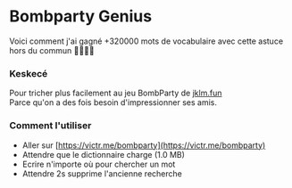 # Bombparty Genius

Voici comment j'ai gagné +320000 mots de vocabulaire avec cette astuce hors du commun 🤯🤯😲😲

### Keskecé

Pour tricher plus facilement au jeu BombParty de [jklm.fun](https://jklm.fun/)  
Parce qu'on a des fois besoin d'impressionner ses amis.

### Comment l'utiliser

-   Aller sur [https://victr.me/bombparty](https://victr.me/bombparty)
-   Attendre que le dictionnaire charge (1.0 MB)
-   Ecrire n'importe où pour chercher un mot
-   Attendre 2s supprime l'ancienne recherche
